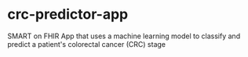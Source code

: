 # crc-predictor-app
SMART on FHIR App that uses a machine learning model to classify and predict a patient's colorectal cancer (CRC) stage
